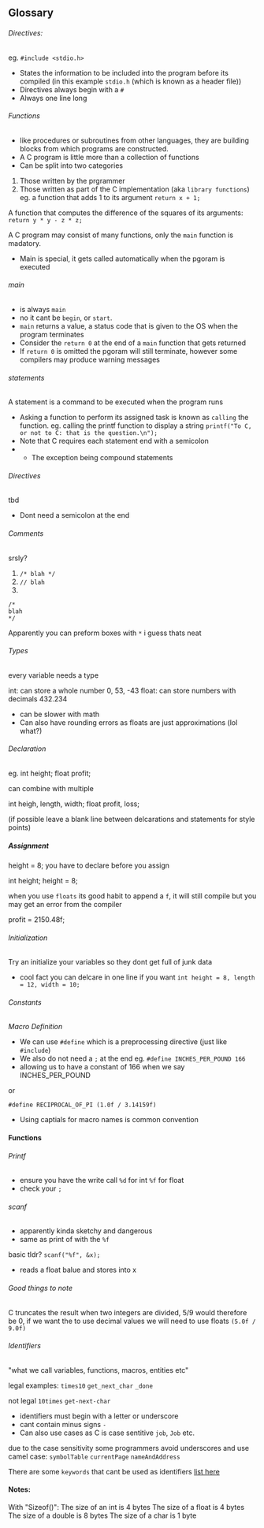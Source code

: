 ## Glossary

###### Directives: 
eg.
`#include <stdio.h>`
- States the information to be included into the program before its compiled (in this example `stdio.h` (which is known as a header file))
- Directives always begin with a `#`
- Always one line long

###### Functions
- like procedures or subroutines from other languages, they are building blocks from which programs are constructed. 
- A C program is little more than a collection of functions
- Can be split into two categories
1. Those written by the prgrammer
2. Those written as part of the C implementation (aka `library functions`)
eg. a function that adds 1 to its argument
`return x + 1;`

A function that computes the difference of the squares of its arguments:
`return y * y - z * z;`

A C program may consist of many functions, only the `main` function is madatory.
- Main is special, it gets called automatically when the pgoram is executed

###### main
- is always `main`
- no it cant be `begin`, or `start`.
- `main` returns a value, a status code that is given to the OS when the program terminates
- Consider the `return 0` at the end of a `main` function that gets returned
- If `return 0` is omitted the pgoram will still terminate, however some compilers may produce warning messages

###### statements
A statement is a command to be executed when the program runs
- Asking a function to perform its assigned task is known as `calling` the function.
eg. calling the printf function to display a string
`printf("To C, or not to C: that is the question.\n");`
- Note that C requires each statement end with a semicolon
- - The exception being compound statements

###### Directives
tbd
- Dont need a semicolon at the end

###### Comments
srsly?
1. `/* blah */`
2. `// blah`
3.
```
/* 
blah 
*/
```

Apparently you can preform boxes with `*` i guess thats neat

###### Types
every variable needs a type

int: can store a whole number 0, 53, -43
float: can store numbers with decimals 432.234
- can be slower with math
- Can also have rounding errors as floats are just approximations (lol what?) 

###### Declaration
eg.
int height;
float profit;

can combine with multiple 

int heigh, length, width;
float profit, loss;

(if possible leave a blank line between delcarations and statements for style points)

##### Assignment
height = 8;
you have to declare before you assign

int height;
height = 8;

when you use `floats` its good habit to append a `f`, it will still compile but you may get an error from the compiler

profit = 2150.48f;

###### Initialization
Try an initialize your variables so they dont get full of junk data
- cool fact you can delcare in one line if you want
`int height = 8, length = 12, width = 10;`

###### Constants

_Macro Definition_
- We can use `#define` which is a preprocessing directive (just like `#include`)
- We also do not need a `;` at the end
eg.
`#define INCHES_PER_POUND 166`
- allowing us to have a constant of 166 when we say INCHES_PER_POUND

or

`#define RECIPROCAL_OF_PI (1.0f / 3.14159f)`

- Using captials for macro names is common convention

#### Functions

###### Printf
- ensure you have the write call `%d` for int `%f` for float
- check your `;`

###### scanf
- apparently kinda sketchy and dangerous
- same as print of with the `%f`

basic tldr? `scanf("%f", &x);` 
- reads a float balue and stores into x

###### Good things to note

C truncates the result when two integers are divided, 5/9 would therefore be 0, if we want the to use decimal values we will need to use floats `(5.0f / 9.0f)`

###### Identifiers

"what we call variables, functions, macros, entities etc"

legal examples:
`times10` `get_next_char` `_done`

not legal
`10times` `get-next-char`
- identifiers must begin with a letter or underscore
- cant contain minus signs `-`
- Can also use cases as C is case sentitive `job`, `Job` etc.

due to the case sensitivity some programmers avoid underscores and use camel case:
`symbolTable` `currentPage` `nameAndAddress`

There are some `keywords` that cant be used as identifiers
[list here](https://www.geeksforgeeks.org/keywords-in-c/)

#### Notes:

With "Sizeof()":
The size of an int is 4 bytes
The size of a float is 4 bytes
The size of a double is 8 bytes
The size of a char is 1 byte



